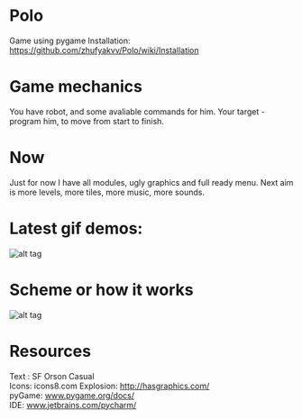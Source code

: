 # Polo
Game using pygame
Installation: https://github.com/zhufyakvv/Polo/wiki/Installation
# Game mechanics 
You have robot, and some avaliable commands for him. Your target - program him, to move from start to finish.
# Now
Just for now I have all modules, ugly graphics and full ready menu.
Next aim is more levels, more tiles, more music, more sounds.    
# Latest gif demos:  
![alt tag](https://github.com/zhufyakvv/Polo/blob/master/Demos/demo050317.gif)  
# Scheme or how it works
![alt tag](http://i.imgur.com/pC527q1.png)
# Resources
Text : SF Orson Casual  
Icons: icons8.com
Explosion: http://hasgraphics.com/    
pyGame: www.pygame.org/docs/  
IDE: www.jetbrains.com/pycharm/   
